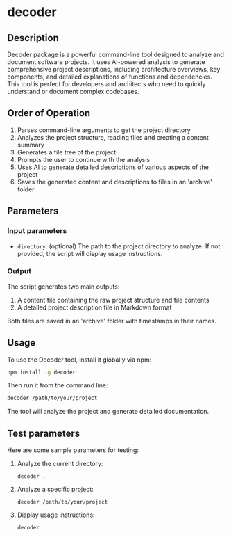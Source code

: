 # decoder

## Description

Decoder package is a powerful command-line tool designed to analyze and document software projects. It uses AI-powered analysis to generate comprehensive project descriptions, including architecture overviews, key components, and detailed explanations of functions and dependencies. This tool is perfect for developers and architects who need to quickly understand or document complex codebases.

## Order of Operation

1. Parses command-line arguments to get the project directory
2. Analyzes the project structure, reading files and creating a content summary
3. Generates a file tree of the project
4. Prompts the user to continue with the analysis
5. Uses AI to generate detailed descriptions of various aspects of the project
6. Saves the generated content and descriptions to files in an 'archive' folder

## Parameters

### Input parameters
- `directory`: (optional) The path to the project directory to analyze. If not provided, the script will display usage instructions.

### Output
The script generates two main outputs:
1. A content file containing the raw project structure and file contents
2. A detailed project description file in Markdown format

Both files are saved in an 'archive' folder with timestamps in their names.

## Usage 

To use the Decoder tool, install it globally via npm:

```bash
npm install -g decoder
```

Then run it from the command line:

```bash
decoder /path/to/your/project
```

The tool will analyze the project and generate detailed documentation.

## Test parameters

Here are some sample parameters for testing:

1. Analyze the current directory:
   ```
   decoder .
   ```

2. Analyze a specific project:
   ```
   decoder /path/to/your/project
   ```

3. Display usage instructions:
   ```
   decoder
   ```